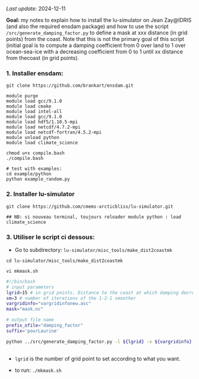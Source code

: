 _Last update:_ 2024-12-11

__Goal:__ my notes to explain how to install the lu-simulator on Jean Zay@IDRIS (and also the required ensdam package) and how to use the script `/src/generate_damping_factor.py`
 to define a mask at xxx distance (in grid points) from the coast. Note that this is not the primary goal of this script (initial goal is to compute a damping coefficient from 0 over land to 1 over ocean-sea-ice with a decreasing coefficient from 0 to 1 until xx distance from thecoast (in grid points).

### 1. Installer ensdam:
```
git clone https://github.com/brankart/ensdam.git

module purge
module load gcc/9.1.0
module load cmake
module load intel-all
module load gcc/9.1.0
module load hdf5/1.10.5-mpi
module load netcdf/4.7.2-mpi
module load netcdf-fortran/4.5.2-mpi
module unload python
module load climate_science

chmod u+x compile.bash
./compile.bash

# test with examples:
cd example/python
python example_random.py

```

### 2. Installer lu-simulator
```
git clone https://github.com/cmems-arcticbliss/lu-simulator.git

## NB: si nouveau terminal, toujours reloader module python : load climate_science
```

### 3. Utiliser le script ci dessous:

* Go to subdirectory: `lu-simulator/misc_tools/make_dist2coastmk`
```
cd lu-simulator/misc_tools/make_dist2coastmk

vi mkmask.sh
```
  
```bash
#!/bin/bash
# input parameters
lgrid=15 # in grid points. Distance to the coast at which damping decreases 
sm=3 # number of iterations of the 1-2-1 smoother
vargridinfo="vargridinfonew.asc"
mask="mask.nc"

# output file name
prefix_ofile="damping_factor"
suffix='pourLaurine'

python ../src/generate_damping_factor.py -l ${lgrid} -v ${vargridinfo} -mask ${mask} -s ${sm}  -o ${prefix_ofile}_lgrid${lgrid}_sm${sm}_${suffix}.nc
        
```

* `lgrid` is the number of grid point to set according to what you want.

* to run: `./mkmask.sh`
